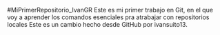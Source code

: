 #MiPrimerRepositorio_IvanGR
Este es mi primer trabajo en Git, en el que voy a aprender los comandos esenciales pra atrabajar con repositorios locales
Este es un cambio hecho desde GitHub por ivansuito13.

